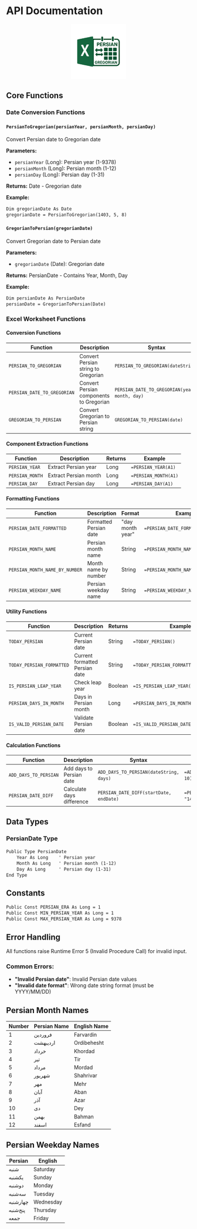 # API Documentation

<div align="center">
  <img src="https://raw.githubusercontent.com/behify/persian-calendar-excel/main/assets/logo.png" alt="Persian Calendar Excel Logo" width="150">
</div>

## Core Functions

### Date Conversion Functions

#### `PersianToGregorian(persianYear, persianMonth, persianDay)`
Convert Persian date to Gregorian date

**Parameters:**
- `persianYear` (Long): Persian year (1-9378)
- `persianMonth` (Long): Persian month (1-12)
- `persianDay` (Long): Persian day (1-31)

**Returns:** Date - Gregorian date

**Example:**
```vba
Dim gregorianDate As Date
gregorianDate = PersianToGregorian(1403, 5, 8)
```

#### `GregorianToPersian(gregorianDate)`
Convert Gregorian date to Persian date

**Parameters:**
- `gregorianDate` (Date): Gregorian date

**Returns:** PersianDate - Contains Year, Month, Day

**Example:**
```vba
Dim persianDate As PersianDate
persianDate = GregorianToPersian(Date)
```

### Excel Worksheet Functions

#### Conversion Functions

| Function | Description | Syntax | Example |
|----------|-------------|---------|---------|
| `PERSIAN_TO_GREGORIAN` | Convert Persian string to Gregorian | `PERSIAN_TO_GREGORIAN(dateString)` | `=PERSIAN_TO_GREGORIAN("1403/05/08")` |
| `PERSIAN_DATE_TO_GREGORIAN` | Convert Persian components to Gregorian | `PERSIAN_DATE_TO_GREGORIAN(year, month, day)` | `=PERSIAN_DATE_TO_GREGORIAN(1403, 5, 8)` |
| `GREGORIAN_TO_PERSIAN` | Convert Gregorian to Persian string | `GREGORIAN_TO_PERSIAN(date)` | `=GREGORIAN_TO_PERSIAN(TODAY())` |

#### Component Extraction Functions

| Function | Description | Returns | Example |
|----------|-------------|---------|---------|
| `PERSIAN_YEAR` | Extract Persian year | Long | `=PERSIAN_YEAR(A1)` |
| `PERSIAN_MONTH` | Extract Persian month | Long | `=PERSIAN_MONTH(A1)` |
| `PERSIAN_DAY` | Extract Persian day | Long | `=PERSIAN_DAY(A1)` |

#### Formatting Functions

| Function | Description | Format | Example |
|----------|-------------|---------|---------|
| `PERSIAN_DATE_FORMATTED` | Formatted Persian date | "day month year" | `=PERSIAN_DATE_FORMATTED(TODAY())` |
| `PERSIAN_MONTH_NAME` | Persian month name | String | `=PERSIAN_MONTH_NAME(TODAY())` |
| `PERSIAN_MONTH_NAME_BY_NUMBER` | Month name by number | String | `=PERSIAN_MONTH_NAME_BY_NUMBER(5)` |
| `PERSIAN_WEEKDAY_NAME` | Persian weekday name | String | `=PERSIAN_WEEKDAY_NAME(TODAY())` |

#### Utility Functions

| Function | Description | Returns | Example |
|----------|-------------|---------|---------|
| `TODAY_PERSIAN` | Current Persian date | String | `=TODAY_PERSIAN()` |
| `TODAY_PERSIAN_FORMATTED` | Current formatted Persian date | String | `=TODAY_PERSIAN_FORMATTED()` |
| `IS_PERSIAN_LEAP_YEAR` | Check leap year | Boolean | `=IS_PERSIAN_LEAP_YEAR(1403)` |
| `PERSIAN_DAYS_IN_MONTH` | Days in Persian month | Long | `=PERSIAN_DAYS_IN_MONTH(1403, 12)` |
| `IS_VALID_PERSIAN_DATE` | Validate Persian date | Boolean | `=IS_VALID_PERSIAN_DATE("1403/05/08")` |

#### Calculation Functions

| Function | Description | Syntax | Example |
|----------|-------------|---------|---------|
| `ADD_DAYS_TO_PERSIAN` | Add days to Persian date | `ADD_DAYS_TO_PERSIAN(dateString, days)` | `=ADD_DAYS_TO_PERSIAN("1403/05/08", 10)` |
| `PERSIAN_DATE_DIFF` | Calculate days difference | `PERSIAN_DATE_DIFF(startDate, endDate)` | `=PERSIAN_DATE_DIFF("1403/05/01", "1403/05/08")` |

## Data Types

### PersianDate Type
```vba
Public Type PersianDate
    Year As Long    ' Persian year
    Month As Long   ' Persian month (1-12)
    Day As Long     ' Persian day (1-31)
End Type
```

## Constants

```vba
Public Const PERSIAN_ERA As Long = 1
Public Const MIN_PERSIAN_YEAR As Long = 1
Public Const MAX_PERSIAN_YEAR As Long = 9378
```

## Error Handling

All functions raise Runtime Error 5 (Invalid Procedure Call) for invalid input.

### Common Errors:
- **"Invalid Persian date"**: Invalid Persian date values
- **"Invalid date format"**: Wrong date string format (must be YYYY/MM/DD)

## Persian Month Names

| Number | Persian Name | English Name |
|--------|-------------|-------------|
| 1 | فروردین | Farvardin |
| 2 | اردیبهشت | Ordibehesht |
| 3 | خرداد | Khordad |
| 4 | تیر | Tir |
| 5 | مرداد | Mordad |
| 6 | شهریور | Shahrivar |
| 7 | مهر | Mehr |
| 8 | آبان | Aban |
| 9 | آذر | Azar |
| 10 | دی | Dey |
| 11 | بهمن | Bahman |
| 12 | اسفند | Esfand |

## Persian Weekday Names

| Persian | English |
|---------|---------|
| شنبه | Saturday |
| یکشنبه | Sunday |
| دوشنبه | Monday |
| سه‌شنبه | Tuesday |
| چهارشنبه | Wednesday |
| پنج‌شنبه | Thursday |
| جمعه | Friday |